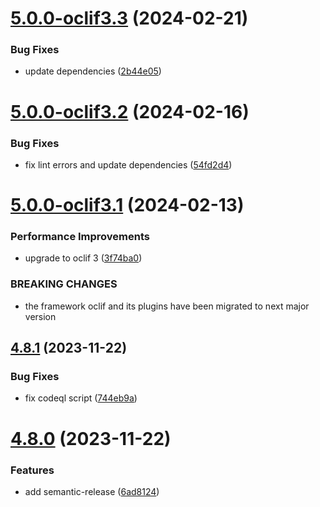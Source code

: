 # [5.0.0-oclif3.3](https://github.com/commercelayer/commercelayer-cli-plugin-seeder/compare/v5.0.0-oclif3.2...v5.0.0-oclif3.3) (2024-02-21)


### Bug Fixes

* update dependencies ([2b44e05](https://github.com/commercelayer/commercelayer-cli-plugin-seeder/commit/2b44e050a5f109631634a832e8bb3bc8102f8c17))

# [5.0.0-oclif3.2](https://github.com/commercelayer/commercelayer-cli-plugin-seeder/compare/v5.0.0-oclif3.1...v5.0.0-oclif3.2) (2024-02-16)


### Bug Fixes

* fix lint errors and update dependencies ([54fd2d4](https://github.com/commercelayer/commercelayer-cli-plugin-seeder/commit/54fd2d4814be48063865852e3634c9ec828b1e33))

# [5.0.0-oclif3.1](https://github.com/commercelayer/commercelayer-cli-plugin-seeder/compare/v4.8.1...v5.0.0-oclif3.1) (2024-02-13)


### Performance Improvements

* upgrade to oclif 3 ([3f74ba0](https://github.com/commercelayer/commercelayer-cli-plugin-seeder/commit/3f74ba0e05c74ea049b98a3cd7dba0d39f794c65))


### BREAKING CHANGES

* the framework oclif and its plugins have been migrated to next major version

## [4.8.1](https://github.com/commercelayer/commercelayer-cli-plugin-seeder/compare/v4.8.0...v4.8.1) (2023-11-22)


### Bug Fixes

* fix codeql script ([744eb9a](https://github.com/commercelayer/commercelayer-cli-plugin-seeder/commit/744eb9a1384bc7f860a870a79d4beacefad42ee9))

# [4.8.0](https://github.com/commercelayer/commercelayer-cli-plugin-seeder/compare/v4.7.0...v4.8.0) (2023-11-22)


### Features

* add semantic-release ([6ad8124](https://github.com/commercelayer/commercelayer-cli-plugin-seeder/commit/6ad8124797f9a3b87248f8fa62cc582a5305aea8))
